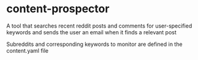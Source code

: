 # content-prospector
A tool that searches recent reddit posts and comments for user-specified keywords and sends the user an email when it finds a relevant post

Subreddits and corresponding keywords to monitor are defined in the content.yaml file
